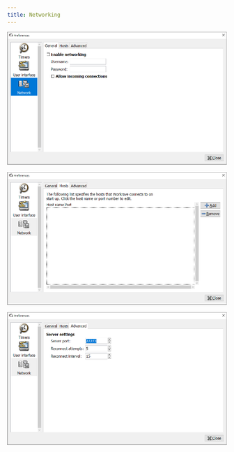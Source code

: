 ```yaml
---
title: Networking
---
```


![Preferences - Network - General](/images/screenshots/preferences-network-general.png)

![Preferences - Network - Hosts](/images/screenshots/preferences-network-hosts.png)

![Preferences - Network - Advanced](/images/screenshots/preferences-network-advanced.png)
